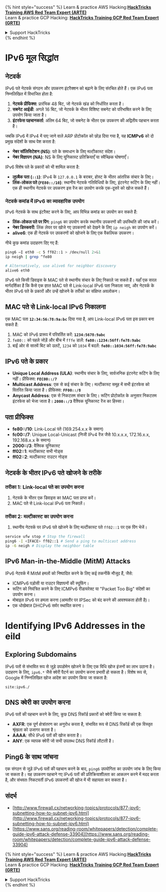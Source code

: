 {% hint style="success" %}
Learn & practice AWS Hacking:<img src="/.gitbook/assets/arte.png" alt="" data-size="line">[**HackTricks Training AWS Red Team Expert (ARTE)**](https://training.hacktricks.xyz/courses/arte)<img src="/.gitbook/assets/arte.png" alt="" data-size="line">\
Learn & practice GCP Hacking: <img src="/.gitbook/assets/grte.png" alt="" data-size="line">[**HackTricks Training GCP Red Team Expert (GRTE)**<img src="/.gitbook/assets/grte.png" alt="" data-size="line">](https://training.hacktricks.xyz/courses/grte)

<details>

<summary>Support HackTricks</summary>

* Check the [**subscription plans**](https://github.com/sponsors/carlospolop)!
* **Join the** 💬 [**Discord group**](https://discord.gg/hRep4RUj7f) or the [**telegram group**](https://t.me/peass) or **follow** us on **Twitter** 🐦 [**@hacktricks\_live**](https://twitter.com/hacktricks\_live)**.**
* **Share hacking tricks by submitting PRs to the** [**HackTricks**](https://github.com/carlospolop/hacktricks) and [**HackTricks Cloud**](https://github.com/carlospolop/hacktricks-cloud) github repos.

</details>
{% endhint %}


# IPv6 मूल सिद्धांत

## नेटवर्क

IPv6 पते नेटवर्क संगठन और उपकरण इंटरैक्शन को बढ़ाने के लिए संरचित होते हैं। एक IPv6 पता निम्नलिखित में विभाजित होता है:

1. **नेटवर्क प्रीफिक्स**: प्रारंभिक 48 बिट, जो नेटवर्क खंड को निर्धारित करता है।
2. **सबनेट आईडी**: अगले 16 बिट, जो नेटवर्क के भीतर विशिष्ट सबनेट को परिभाषित करने के लिए उपयोग किया जाता है।
3. **इंटरफेस पहचानकर्ता**: अंतिम 64 बिट, जो सबनेट के भीतर एक उपकरण की अद्वितीय पहचान करता है।

जबकि IPv6 में IPv4 में पाए जाने वाले ARP प्रोटोकॉल को छोड़ दिया गया है, यह **ICMPv6** को दो प्रमुख संदेशों के साथ पेश करता है:
- **नेबर सॉलिसिटेशन (NS)**: पते के समाधान के लिए मल्टीकास्ट संदेश।
- **नेबर विज्ञापन (NA)**: NS के लिए यूनिकास्ट प्रतिक्रियाएँ या स्वैच्छिक घोषणाएँ।

IPv6 विशेष पते के प्रकारों को भी शामिल करता है:
- **लूपबैक पता (`::1`)**: IPv4 के `127.0.0.1` के बराबर, होस्ट के भीतर आंतरिक संचार के लिए।
- **लिंक-लोकल पते (`FE80::/10`)**: स्थानीय नेटवर्क गतिविधियों के लिए, इंटरनेट रूटिंग के लिए नहीं। एक ही स्थानीय नेटवर्क पर उपकरण इस रेंज का उपयोग करके एक-दूसरे को खोज सकते हैं।

### नेटवर्क कमांड में IPv6 का व्यावहारिक उपयोग

IPv6 नेटवर्क के साथ इंटरैक्ट करने के लिए, आप विभिन्न कमांड का उपयोग कर सकते हैं:
- **लिंक-लोकल पते पर पिंग**: `ping6` का उपयोग करके स्थानीय उपकरणों की उपस्थिति की जांच करें।
- **नेबर डिस्कवरी**: लिंक लेयर पर खोजे गए उपकरणों को देखने के लिए `ip neigh` का उपयोग करें।
- **alive6**: एक ही नेटवर्क पर उपकरणों को खोजने के लिए एक वैकल्पिक उपकरण।

नीचे कुछ कमांड उदाहरण दिए गए हैं:
```bash
ping6 –I eth0 -c 5 ff02::1 > /dev/null 2>&1
ip neigh | grep ^fe80

# Alternatively, use alive6 for neighbor discovery
alive6 eth0
```
IPv6 पते किसी डिवाइस के MAC पते से स्थानीय संचार के लिए निकाले जा सकते हैं। यहाँ एक सरल मार्गदर्शिका है कि कैसे एक ज्ञात MAC पते से Link-local IPv6 पता निकाला जाए, और नेटवर्क के भीतर IPv6 पते के प्रकारों और उन्हें खोजने के तरीकों का संक्षिप्त अवलोकन।

## **MAC पते से Link-local IPv6 निकालना**

एक MAC पता **`12:34:56:78:9a:bc`** दिया गया है, आप Link-local IPv6 पता इस प्रकार बना सकते हैं:

1. MAC को IPv6 प्रारूप में परिवर्तित करें: **`1234:5678:9abc`**
2. `fe80::` को पहले जोड़ें और बीच में `fffe` डालें: **`fe80::1234:56ff:fe78:9abc`**
3. बाईं ओर से सातवें बिट को उलटें, `1234` को `1034` में बदलें: **`fe80::1034:56ff:fe78:9abc`**

## **IPv6 पते के प्रकार**

- **Unique Local Address (ULA)**: स्थानीय संचार के लिए, सार्वजनिक इंटरनेट रूटिंग के लिए नहीं। प्रीफिक्स: **`FEC00::/7`**
- **Multicast Address**: एक से कई संचार के लिए। मल्टीकास्ट समूह में सभी इंटरफेस को वितरित किया जाता है। प्रीफिक्स: **`FF00::/8`**
- **Anycast Address**: एक से निकटतम संचार के लिए। रूटिंग प्रोटोकॉल के अनुसार निकटतम इंटरफेस को भेजा जाता है। **`2000::/3`** वैश्विक यूनिकास्ट रेंज का हिस्सा।

## **पता प्रीफिक्स**
- **fe80::/10**: Link-Local पते (169.254.x.x के समान)
- **fc00::/7**: Unique Local-Unicast (निजी IPv4 रेंज जैसे 10.x.x.x, 172.16.x.x, 192.168.x.x के समान)
- **2000::/3**: वैश्विक यूनिकास्ट
- **ff02::1**: मल्टीकास्ट सभी नोड्स
- **ff02::2**: मल्टीकास्ट राउटर नोड्स

## **नेटवर्क के भीतर IPv6 पते खोजने के तरीके**

### तरीका 1: Link-local पते का उपयोग करना
1. नेटवर्क के भीतर एक डिवाइस का MAC पता प्राप्त करें।
2. MAC पते से Link-local IPv6 पता निकालें।

### तरीका 2: मल्टीकास्ट का उपयोग करना
1. स्थानीय नेटवर्क पर IPv6 पते खोजने के लिए मल्टीकास्ट पते `ff02::1` पर एक पिंग भेजें।
```bash
service ufw stop # Stop the firewall
ping6 -I <IFACE> ff02::1 # Send a ping to multicast address
ip -6 neigh # Display the neighbor table
```
## IPv6 Man-in-the-Middle (MitM) Attacks
IPv6 नेटवर्क में MitM हमलों को निष्पादित करने के लिए कई तकनीकें मौजूद हैं, जैसे:

- ICMPv6 पड़ोसी या राउटर विज्ञापनों की स्पूफिंग।
- रूटिंग को नियंत्रित करने के लिए ICMPv6 रीडायरेक्ट या "Packet Too Big" संदेशों का उपयोग करना।
- मोबाइल IPv6 पर हमला करना (आमतौर पर IPSec को बंद करने की आवश्यकता होती है)।
- एक धोखेबाज़ DHCPv6 सर्वर स्थापित करना।

# Identifying IPv6 Addresses in the eild

## Exploring Subdomains
IPv6 पतों से संभावित रूप से जुड़े उपडोमेन खोजने के लिए एक विधि खोज इंजनों का लाभ उठाना है। उदाहरण के लिए, `ipv6.*` जैसे क्वेरी पैटर्न का उपयोग करना प्रभावी हो सकता है। विशेष रूप से, Google में निम्नलिखित खोज आदेश का उपयोग किया जा सकता है:
```bash
site:ipv6./
```
## DNS क्वेरी का उपयोग करना
IPv6 पतों की पहचान करने के लिए, कुछ DNS रिकॉर्ड प्रकारों को क्वेरी किया जा सकता है:
- **AXFR**: एक पूर्ण क्षेत्रांतरण का अनुरोध करता है, संभावित रूप से DNS रिकॉर्ड की एक विस्तृत श्रृंखला को उजागर करता है।
- **AAAA**: सीधे IPv6 पतों की खोज करता है।
- **ANY**: एक व्यापक क्वेरी जो सभी उपलब्ध DNS रिकॉर्ड लौटाती है।

## Ping6 के साथ जांचना
एक संगठन से जुड़े IPv6 पतों की पहचान करने के बाद, `ping6` उपयोगिता का उपयोग जांच के लिए किया जा सकता है। यह उपकरण पहचाने गए IPv6 पतों की प्रतिक्रियाशीलता का आकलन करने में मदद करता है, और संभवतः निकटवर्ती IPv6 उपकरणों की खोज में भी सहायता कर सकता है।

## संदर्भ

* [http://www.firewall.cx/networking-topics/protocols/877-ipv6-subnetting-how-to-subnet-ipv6.html](http://www.firewall.cx/networking-topics/protocols/877-ipv6-subnetting-how-to-subnet-ipv6.html)
* [https://www.sans.org/reading-room/whitepapers/detection/complete-guide-ipv6-attack-defense-33904](https://www.sans.org/reading-room/whitepapers/detection/complete-guide-ipv6-attack-defense-33904)


{% hint style="success" %}
Learn & practice AWS Hacking:<img src="/.gitbook/assets/arte.png" alt="" data-size="line">[**HackTricks Training AWS Red Team Expert (ARTE)**](https://training.hacktricks.xyz/courses/arte)<img src="/.gitbook/assets/arte.png" alt="" data-size="line">\
Learn & practice GCP Hacking: <img src="/.gitbook/assets/grte.png" alt="" data-size="line">[**HackTricks Training GCP Red Team Expert (GRTE)**<img src="/.gitbook/assets/grte.png" alt="" data-size="line">](https://training.hacktricks.xyz/courses/grte)

<details>

<summary>Support HackTricks</summary>

* Check the [**subscription plans**](https://github.com/sponsors/carlospolop)!
* **Join the** 💬 [**Discord group**](https://discord.gg/hRep4RUj7f) or the [**telegram group**](https://t.me/peass) or **follow** us on **Twitter** 🐦 [**@hacktricks\_live**](https://twitter.com/hacktricks\_live)**.**
* **Share hacking tricks by submitting PRs to the** [**HackTricks**](https://github.com/carlospolop/hacktricks) and [**HackTricks Cloud**](https://github.com/carlospolop/hacktricks-cloud) github repos.

</details>
{% endhint %}
